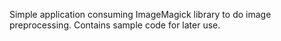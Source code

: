 Simple application consuming ImageMagick library to do image preprocessing. Contains sample code for later use.
